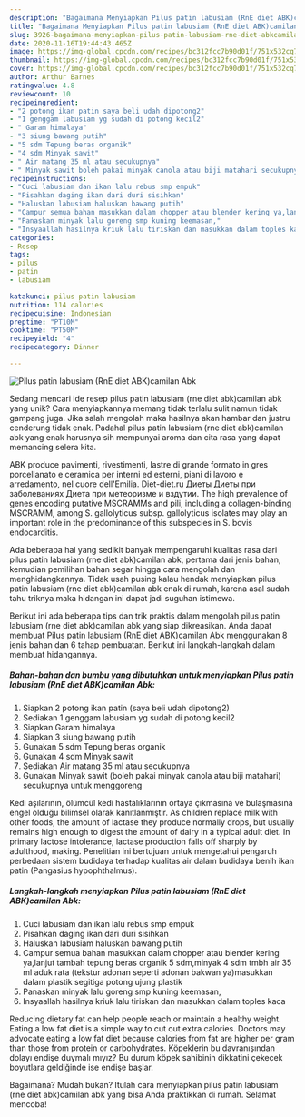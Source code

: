 ```yaml
---
description: "Bagaimana Menyiapkan Pilus patin labusiam (RnE diet ABK)camilan Abk, Sempurna"
title: "Bagaimana Menyiapkan Pilus patin labusiam (RnE diet ABK)camilan Abk, Sempurna"
slug: 3926-bagaimana-menyiapkan-pilus-patin-labusiam-rne-diet-abkcamilan-abk-sempurna
date: 2020-11-16T19:44:43.465Z
image: https://img-global.cpcdn.com/recipes/bc312fcc7b90d01f/751x532cq70/pilus-patin-labusiam-rne-diet-abkcamilan-abk-foto-resep-utama.jpg
thumbnail: https://img-global.cpcdn.com/recipes/bc312fcc7b90d01f/751x532cq70/pilus-patin-labusiam-rne-diet-abkcamilan-abk-foto-resep-utama.jpg
cover: https://img-global.cpcdn.com/recipes/bc312fcc7b90d01f/751x532cq70/pilus-patin-labusiam-rne-diet-abkcamilan-abk-foto-resep-utama.jpg
author: Arthur Barnes
ratingvalue: 4.8
reviewcount: 10
recipeingredient:
- "2 potong ikan patin saya beli udah dipotong2"
- "1 genggam labusiam yg sudah di potong kecil2"
- " Garam himalaya"
- "3 siung bawang putih"
- "5 sdm Tepung beras organik"
- "4 sdm Minyak sawit"
- " Air matang 35 ml atau secukupnya"
- " Minyak sawit boleh pakai minyak canola atau biji matahari secukupnya untuk menggoreng"
recipeinstructions:
- "Cuci labusiam dan ikan lalu rebus smp empuk"
- "Pisahkan daging ikan dari duri sisihkan"
- "Haluskan labusiam haluskan bawang putih"
- "Campur semua bahan masukkan dalam chopper atau blender kering ya,lanjut tambah tepung beras organik 5 sdm,minyak 4 sdm tmbh air 35 ml aduk rata (tekstur adonan seperti adonan bakwan ya)masukkan dalam plastik segitiga potong ujung plastik"
- "Panaskan minyak lalu goreng smp kuning keemasan,"
- "Insyaallah hasilnya kriuk lalu tiriskan dan masukkan dalam toples kaca"
categories:
- Resep
tags:
- pilus
- patin
- labusiam

katakunci: pilus patin labusiam 
nutrition: 114 calories
recipecuisine: Indonesian
preptime: "PT10M"
cooktime: "PT50M"
recipeyield: "4"
recipecategory: Dinner

---
```



![Pilus patin labusiam (RnE diet ABK)camilan Abk](https://img-global.cpcdn.com/recipes/bc312fcc7b90d01f/751x532cq70/pilus-patin-labusiam-rne-diet-abkcamilan-abk-foto-resep-utama.jpg)

Sedang mencari ide resep pilus patin labusiam (rne diet abk)camilan abk yang unik? Cara menyiapkannya memang tidak terlalu sulit namun tidak gampang juga. Jika salah mengolah maka hasilnya akan hambar dan justru cenderung tidak enak. Padahal pilus patin labusiam (rne diet abk)camilan abk yang enak harusnya sih mempunyai aroma dan cita rasa yang dapat memancing selera kita.

ABK produce pavimenti, rivestimenti, lastre di grande formato in gres porcellanato e ceramica per interni ed esterni, piani di lavoro e arredamento, nel cuore dell&#39;Emilia. Diet-diet.ru Диеты Диеты при заболеваниях Диета при метеоризме и вздутии. The high prevalence of genes encoding putative MSCRAMMs and pili, including a collagen-binding MSCRAMM, among S. gallolyticus subsp. gallolyticus isolates may play an important role in the predominance of this subspecies in S. bovis endocarditis.

Ada beberapa hal yang sedikit banyak mempengaruhi kualitas rasa dari pilus patin labusiam (rne diet abk)camilan abk, pertama dari jenis bahan, kemudian pemilihan bahan segar hingga cara mengolah dan menghidangkannya. Tidak usah pusing kalau hendak menyiapkan pilus patin labusiam (rne diet abk)camilan abk enak di rumah, karena asal sudah tahu triknya maka hidangan ini dapat jadi suguhan istimewa.


Berikut ini ada beberapa tips dan trik praktis dalam mengolah pilus patin labusiam (rne diet abk)camilan abk yang siap dikreasikan. Anda dapat membuat Pilus patin labusiam (RnE diet ABK)camilan Abk menggunakan 8 jenis bahan dan 6 tahap pembuatan. Berikut ini langkah-langkah dalam membuat hidangannya.

<!--inarticleads1-->

##### Bahan-bahan dan bumbu yang dibutuhkan untuk menyiapkan Pilus patin labusiam (RnE diet ABK)camilan Abk:

1. Siapkan 2 potong ikan patin (saya beli udah dipotong2)
1. Sediakan 1 genggam labusiam yg sudah di potong kecil2
1. Siapkan  Garam himalaya
1. Siapkan 3 siung bawang putih
1. Gunakan 5 sdm Tepung beras organik
1. Gunakan 4 sdm Minyak sawit
1. Sediakan  Air matang 35 ml atau secukupnya
1. Gunakan  Minyak sawit (boleh pakai minyak canola atau biji matahari) secukupnya untuk menggoreng


Kedi aşılarının, ölümcül kedi hastalıklarının ortaya çıkmasına ve bulaşmasına engel olduğu bilimsel olarak kanıtlanmıştır. As children replace milk with other foods, the amount of lactase they produce normally drops, but usually remains high enough to digest the amount of dairy in a typical adult diet. In primary lactose intolerance, lactase production falls off sharply by adulthood, making. Penelitian ini bertujuan untuk mengetahui pengaruh perbedaan sistem budidaya terhadap kualitas air dalam budidaya benih ikan patin (Pangasius hypophthalmus). 

<!--inarticleads2-->

##### Langkah-langkah menyiapkan Pilus patin labusiam (RnE diet ABK)camilan Abk:

1. Cuci labusiam dan ikan lalu rebus smp empuk
1. Pisahkan daging ikan dari duri sisihkan
1. Haluskan labusiam haluskan bawang putih
1. Campur semua bahan masukkan dalam chopper atau blender kering ya,lanjut tambah tepung beras organik 5 sdm,minyak 4 sdm tmbh air 35 ml aduk rata (tekstur adonan seperti adonan bakwan ya)masukkan dalam plastik segitiga potong ujung plastik
1. Panaskan minyak lalu goreng smp kuning keemasan,
1. Insyaallah hasilnya kriuk lalu tiriskan dan masukkan dalam toples kaca


Reducing dietary fat can help people reach or maintain a healthy weight. Eating a low fat diet is a simple way to cut out extra calories. Doctors may advocate eating a low fat diet because calories from fat are higher per gram than those from protein or carbohydrates. Köpeklerin bu davranışından dolayı endişe duymalı mıyız? Bu durum köpek sahibinin dikkatini çekecek boyutlara geldiğinde ise endişe başlar. 

Bagaimana? Mudah bukan? Itulah cara menyiapkan pilus patin labusiam (rne diet abk)camilan abk yang bisa Anda praktikkan di rumah. Selamat mencoba!
